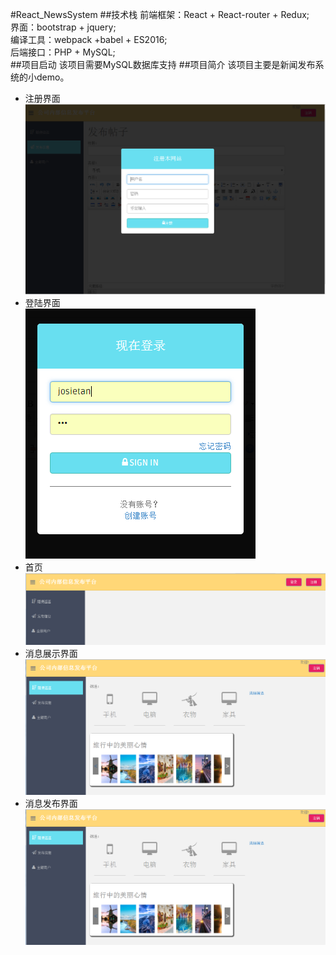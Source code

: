 #React_NewsSystem
##技术栈
	前端框架：React + React-router + Redux;<br>
	界面：bootstrap + jquery;<br>
	编译工具：webpack +babel + ES2016;<br>
	后端接口：PHP + MySQL;<br>
##项目启动
	该项目需要MySQL数据库支持
##项目简介
	该项目主要是新闻发布系统的小demo。
* 注册界面 <br>
![](https://github.com/josietan/reactNewsPublish/raw/master/uploads/demo/register.png)  
* 登陆界面 <br>
![](https://github.com/josietan/reactNewsPublish/raw/master/uploads/demo/login.png)  
* 首页 <br>
![](https://github.com/josietan/reactNewsPublish/raw/master/uploads/demo/01.png)  
* 消息展示界面 <br>
![](https://github.com/josietan/reactNewsPublish/raw/master/uploads/demo/02.png) 
* 消息发布界面 <br>
![](https://github.com/josietan/reactNewsPublish/raw/master/uploads/demo/02.png) 

